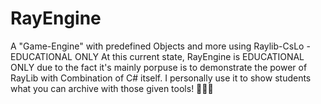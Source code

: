 # RayEngine
A "Game-Engine" with predefined Objects and more using Raylib-CsLo - EDUCATIONAL ONLY
At this current state, RayEngine is EDUCATIONAL ONLY due to the fact it's mainly porpuse is to demonstrate the power of RayLib with Combination of C# itself.
I personally use it to show students what you can archive with those given tools!
🎉🎉🎉
